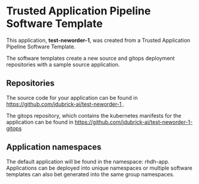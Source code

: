 # Trusted Application Pipeline Software Template

This application, **test-neworder-1**, was created from a Trusted Application Pipeline Software Template.

The software templates create a new source and gitops deployment repositories with a sample source application. 

## Repositories

The source code for your application can be found in [https://github.com/jdubrick-ai/test-neworder-1 ](https://github.com/jdubrick-ai/test-neworder-1 ).
 
The gitops repository, which contains the kubernetes manifests for the application can be found in 
[https://github.com/jdubrick-ai/test-neworder-1-gitops ](https://github.com/jdubrick-ai/test-neworder-1-gitops ) 

## Application namespaces 

The default application will be found in the namespace: rhdh-app. Applications can be deployed into unique namespaces or multiple software templates can also bet generated into the same group namespaces.  